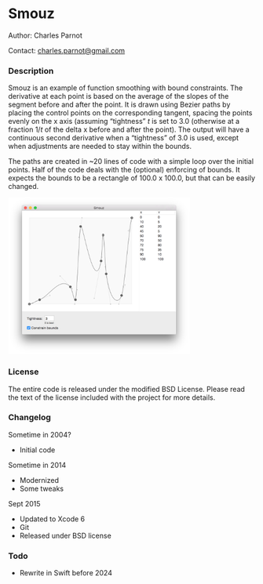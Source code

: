 # Smouz

Author: Charles Parnot

Contact: charles.parnot@gmail.com


### Description

Smouz is an example of function smoothing with bound constraints. The derivative at each point is based on the average of the slopes of the segment before and after the point. It is drawn using Bezier paths by placing the control points on the corresponding tangent, spacing the points evenly on the x axis (assuming “tightness” _t_ is set to 3.0 (otherwise at a fraction 1/_t_ of the delta x before and after the point). The output will have a continuous second derivative when a “tightness” of 3.0 is used, except when adjustments are needed to stay within the bounds.

The paths are created in ~20 lines of code with a simple loop over the initial points. Half of the code deals with the (optional) enforcing of bounds. It expects the bounds to be a rectangle of 100.0 x 100.0, but that can be easily changed.

<img src="smouz-screenshot.png" height="320px" alt="Smouz Screenshot">


### License

The entire code is released under the modified BSD License. Please read the text of the license included with the project for more details.



### Changelog

Sometime in 2004?

* Initial code

Sometime in 2014

* Modernized
* Some tweaks

Sept 2015

* Updated to Xcode 6
* Git
* Released under BSD license


### Todo

* Rewrite in Swift before 2024
